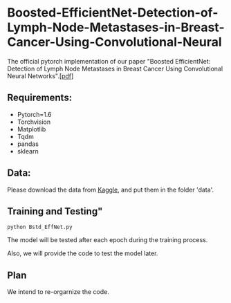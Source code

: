 # Boosted-EfficientNet-Detection-of-Lymph-Node-Metastases-in-Breast-Cancer-Using-Convolutional-Neural
The official pytorch implementation of our paper "Boosted EfficientNet: Detection of Lymph Node Metastases in Breast Cancer Using Convolutional Neural Networks".[[pdf](https://www.mdpi.com/2072-6694/13/4/661)]

## Requirements:
* Pytorch=1.6
* Torchvision
* Matplotlib
* Tqdm
* pandas
* sklearn

## Data:
Please download the data from [Kaggle](https://www.kaggle.com/c/histopathologic-cancer-detection/data), and put them in the folder 'data'.

## Training and Testing"
```
python Bstd_EffNet.py
```
The model will be tested after each epoch during the training process.

Also, we will provide the code to test the model later.

## Plan
We intend to re-orgarnize the code.
